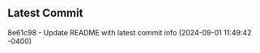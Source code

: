 
## Latest Commit
8e61c98 - Update README with latest commit info (2024-09-01 11:49:42 -0400) <Yunxi-Zhou>
